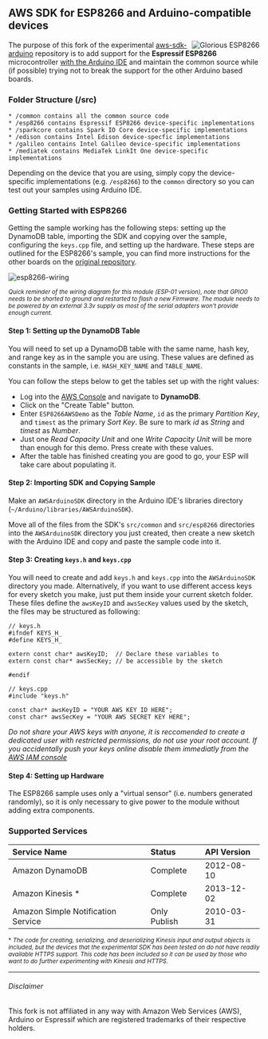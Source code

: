 ## AWS SDK for ESP8266 and Arduino-compatible devices <span clear="right">

<img src="https://cloud.githubusercontent.com/assets/6751621/14332057/30905a36-fc48-11e5-87af-ede357864439.png" alt="Glorious ESP8266" title="Glorious ESP8266" align="right" />

The purpose of this fork of the experimental [aws-sdk-arduino](https://github.com/awslabs/aws-sdk-arduino) repository is to add support for the **Espressif ESP8266** microcontroller [with the Arduino IDE](https://github.com/esp8266/Arduino) and maintain the common source while (if possible) trying not to break the support for the other Arduino based boards.

### Folder Structure (/src)

    * /common contains all the common source code
    * /esp8266 contains Espressif ESP8266 device-specific implementations
    * /sparkcore contains Spark IO Core device-specific implementations
    * /edison contains Intel Edison device-specfic implementations
    * /galileo contains Intel Galileo device-specific implementations
    * /mediatek contains MediaTek LinkIt One device-specific implementations


Depending on the device that you are using, simply copy the device-specific implementations (e.g. `/esp8266`) to the `common` directory so you can test out your samples using Arduino IDE.

### Getting Started with ESP8266

Getting the sample working has the following steps: setting up the DynamoDB table, importing the SDK and copying over the sample, configuring the `keys.cpp` file, and setting up the hardware. These steps are outlined for the ESP8266's sample, you can find more instructions for the other boards on the [original repository](https://github.com/awslabs/aws-sdk-arduino).

![esp8266-wiring](https://github.com/daniele-salvagni/aws-sdk-esp8266/blob/master/docs/wiring.png)

<sub>*Quick reminder of the wiring diagram for this module (ESP-01 version), note that GPIO0 needs to be shorted to ground and restarted to flash a new Firmware. The module needs to be powered by an external 3.3v supply as most of the serial adapters won't provide enough current.*</sub>


#### Step 1: Setting up the DynamoDB Table

You will need to set up a DynamoDB table with the same name, hash key, and range key as in the sample you are using. These values are defined as constants in the sample, i.e. `HASH_KEY_NAME` and `TABLE_NAME`.

You can follow the steps below to get the tables set up with the right values:

* Log into the [AWS Console](http://console.aws.amazon.com/) and navigate to **DynamoDB**.
* Click on the "Create Table" button.
* Enter `ESP8266AWSDemo` as the *Table Name*, `id` as the primary *Partition Key*, and `timest` as the primary *Sort Key*. Be sure to mark *id* as *String* and *timest* as *Number*.
* Just one *Read Capacity Unit* and one *Write Capacity Unit* will be more than enough for this demo. Press create with these values.
* After the table has finished creating you are good to go, your ESP will take care about populating it.


#### Step 2: Importing SDK and Copying Sample

Make an `AWSArduinoSDK` directory in the Arduino IDE's libraries directory (`~/Arduino/libraries/AWSArduinoSDK`).

Move all of the files from the SDK's `src/common` and `src/esp8266` directories into the `AWSArduinoSDK` directory you just created, then create a new sketch with the Arduino IDE and copy and paste the sample code into it.


#### Step 3: Creating `keys.h` and `keys.cpp`

You will need to create and add `keys.h` and `keys.cpp` into the `AWSArduinoSDK` directory you made. Alternatively, if you want to use different access keys for every sketch you make, just put them inside your current sketch folder. These files define the `awsKeyID` and `awsSecKey` values used by the sketch, the files may be structured as following:

```
// keys.h
#ifndef KEYS_H_
#define KEYS_H_

extern const char* awsKeyID;  // Declare these variables to
extern const char* awsSecKey; // be accessible by the sketch

#endif
```

```
// keys.cpp
#include "keys.h"

const char* awsKeyID = "YOUR AWS KEY ID HERE";
const char* awsSecKey = "YOUR AWS SECRET KEY HERE";
```

*Do not share your AWS keys with anyone, it is reccomended to create a dedicated user with restricted permissions, do not use your root account. If you accidentally push your keys online disable them immediatly from the [AWS IAM console](https://console.aws.amazon.com/iam/home)*


#### Step 4: Setting up Hardware

The ESP8266 sample uses only a "virtual sensor" (i.e. numbers generated randomly), so it is only necessary to give power to the module without adding extra components.

### Supported Services

| Service Name                             | Status                | API Version |
| :--------------------------------------- | :-------------------- | :---------- |
| Amazon DynamoDB                          | Complete              | 2012-08-10  |
| Amazon Kinesis \*                        | Complete              | 2013-12-02  |
| Amazon Simple Notification Service       | Only Publish          | 2010-03-31  |

<sub>\* *The code for creating, serializing, and deserializing Kinesis input and output objects is included, but the devices that the experimental SDK has been tested on do not have readily available HTTPS support. This code has been included so it can be used by those who want to do further experimenting with Kinesis and HTTPS.*</sub>

----------

###### Disclaimer

This fork is not affiliated in any way with Amazon Web Services (AWS), Arduino or Espressif which are registered trademarks of their respective holders.
